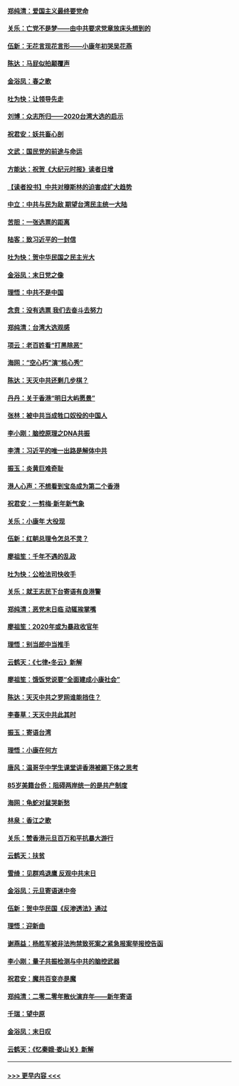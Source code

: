 #### [郑纯清：爱国主义最终要党命](../pages/nsc993/n11802197.md?t=01181433) 
#### [关乐：亡党不是梦——由中共要求党章放床头想到的](../pages/nsc993/n11802156.md?t=01181433) 
#### [伍新：无花言现花言形——小康年初哭吴花燕](../pages/nsc993/n11800044.md?t=01181433) 
#### [陈达：马屁似拍颠覆声](../pages/nsc993/n11800010.md?t=01181433) 
#### [金浴凤：春之歌](../pages/nsc993/n11797687.md?t=01181433) 
#### [吐为快：让领导先走](../pages/nsc993/n11797512.md?t=01181433) 
#### [刘博：众志所归——2020台湾大选的启示](../pages/nsc993/n11796878.md?t=01181433) 
#### [祝君安：妖共畜心剖](../pages/nsc993/n11794273.md?t=01181433) 
#### [文武：国民党的前途与命运](../pages/nsc993/n11794198.md?t=01181433) 
#### [方能达：祝贺《大纪元时报》读者日增](../pages/nsc993/n11793807.md?t=01181433) 
#### [【读者投书】中共对穆斯林的迫害成扩大趋势](../pages/nsc993/n11791371.md?t=01181433) 
#### [中立：中共与民为敌 期望台湾民主统一大陆](../pages/nsc993/n11790392.md?t=01181433) 
#### [苦胆：一张选票的距离](../pages/nsc993/n11788914.md?t=01181433) 
#### [陆客：致习近平的一封信](../pages/nsc993/n11788867.md?t=01181433) 
#### [吐为快：贺中华民国之民主光大](../pages/nsc993/n11788618.md?t=01181433) 
#### [金浴凤：末日党之像](../pages/nsc993/n11787475.md?t=01181433) 
#### [理悟：中共不是中国](../pages/nsc993/n11787463.md?t=01181433) 
#### [念贲：没有选票  我们去奋斗去努力](../pages/nsc993/n11787398.md?t=01181433) 
#### [郑纯清：台湾大选观感](../pages/nsc993/n11786210.md?t=01181433) 
#### [项云：老百姓看“打黑除恶”](../pages/nsc993/n11785398.md?t=01181433) 
#### [海网：“空心朽”演“核心秀”](../pages/nsc993/n11783874.md?t=01181433) 
#### [陈达：天灭中共还剩几步棋？](../pages/nsc993/n11783719.md?t=01181433) 
#### [丹丹：关于香港“明日大屿愿景”](../pages/nsc993/n11783273.md?t=01181433) 
#### [张林：被中共当成牲口奴役的中国人](../pages/nsc993/n11782397.md?t=01181433) 
#### [李小刚：脑控原理之DNA共振](../pages/nsc993/n11780962.md?t=01181433) 
#### [李清：习近平的唯一出路是解体中共](../pages/nsc993/n11780866.md?t=01181433) 
#### [振玉：炎黄巨难奇耻](../pages/nsc993/n11779632.md?t=01181433) 
#### [港人心声：不想看到宝岛成为第二个香港](../pages/nsc993/n11778817.md?t=01181433) 
#### [祝君安：一剪梅‧新年新气象](../pages/nsc993/n11776340.md?t=01181433) 
#### [关乐：小康年 大役现](../pages/nsc993/n11774213.md?t=01181433) 
#### [伍新：红朝总理令怎总不灵？](../pages/nsc993/n11770813.md?t=01181433) 
#### [廖祖笙：千年不遇的乱政](../pages/nsc993/n11770373.md?t=01181433) 
#### [吐为快：公检法司快收手](../pages/nsc993/n11770359.md?t=01181433) 
#### [关乐：就王志民下台寄语有良港警](../pages/nsc993/n11769903.md?t=01181433) 
#### [郑纯清：恶党末日临 动辄挨掌嘴](../pages/nsc993/n11769356.md?t=01181433) 
#### [廖祖笙：2020年或为暴政收官年](../pages/nsc993/n11768216.md?t=01181433) 
#### [理悟：别当郎中当推手](../pages/nsc993/n11768243.md?t=01181433) 
#### [云鹤天：《七律▪冬云》新解](../pages/nsc993/n11768204.md?t=01181433) 
#### [廖祖笙：饿饭党说要“全面建成小康社会”](../pages/nsc993/n11767482.md?t=01181433) 
#### [陈达：天灭中共之罗网谁能挡住？](../pages/nsc993/n11767465.md?t=01181433) 
#### [李春草：天灭中共此其时](../pages/nsc993/n11767452.md?t=01181433) 
#### [振玉：寄语台湾](../pages/nsc993/n11767432.md?t=01181433) 
#### [理悟：小康在何方](../pages/nsc993/n11767394.md?t=01181433) 
#### [唐风：温哥华中学生课堂讲香港被踢下体之思考](../pages/nsc993/n11766848.md?t=01181433) 
#### [85岁美籍台侨：阻碍两岸统一的是共产制度](../pages/nsc993/n11765043.md?t=01181433) 
#### [海网：龟蛇对鼠哭新愁](../pages/nsc993/n11764895.md?t=01181433) 
#### [林泉：香江之歌](../pages/nsc993/n11764415.md?t=01181433) 
#### [关乐：赞香港元旦百万和平抗暴大游行](../pages/nsc993/n11764382.md?t=01181433) 
#### [云鹤天：扶贫](../pages/nsc993/n11764245.md?t=01181433) 
#### [雪绮：见群鸡退鹰  反观中共末日](../pages/nsc993/n11762112.md?t=01181433) 
#### [金浴凤：元旦寄语迷中帝](../pages/nsc993/n11761788.md?t=01181433) 
#### [伍新：贺中华民国《反渗透法》通过](../pages/nsc993/n11761994.md?t=01181433) 
#### [理悟：迎新曲](../pages/nsc993/n11761152.md?t=01181433) 
#### [谢燕益：杨胜军被非法拘禁致死案之紧急报案举报控告函](../pages/nsc993/n11756134.md?t=01181433) 
#### [李小刚：量子共振检测与中共的脑控武器](../pages/nsc993/n11754518.md?t=01181433) 
#### [祝君安：魔共百变亦是魔](../pages/nsc993/n11754469.md?t=01181433) 
#### [郑纯清：二零二零年散伙演弃年——新年寄语](../pages/nsc993/n11754195.md?t=01181433) 
#### [千瑞：望中原](../pages/nsc993/n11754159.md?t=01181433) 
#### [金浴凤：末日叹](../pages/nsc993/n11752359.md?t=01181433) 
#### [云鹤天：《忆秦娥‧娄山关》新解](../pages/nsc993/n11752348.md?t=01181433) 

----
#### [ >>> 更早内容 <<< ](../indexes/nsc993-earlier.md)
